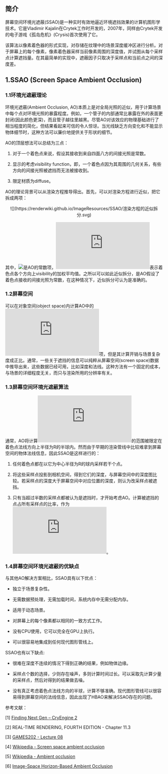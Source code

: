 ## 简介

屏幕空间环境光遮蔽(SSAO)是一种实时有效地逼近环境遮挡效果的计算机图形学技术。它是Vladimir Kajalin在Crytek工作时开发的，2007年，同样由Crytek开发的电子游戏《孤岛危机》(Crysis)首次使用了它。

该算法以像素着色器的形式实现，对存储在纹理中的场景深度缓冲区进行分析。对于屏幕上的每个像素，像素着色器采样当前像素周围的深度值，并试图从每个采样点计算遮挡量。在其最简单的实现中，遮蔽因子只取决于采样点和当前点之间的深度差。

## 1.SSAO (Screen Space Ambient Occlusion)

### 1.1环境光遮蔽理论

环境光遮蔽(Ambient Occlusion, AO)本质上是对全局光照的近似，用于计算场景中每个点对环境光照的暴露程度。例如，一个管子的内部通常比暴露在外的表面更封闭(因此颜色更深)，而且管子越往里越黑。尽管AO对该效应的物理基础进行了相当程度的简化，但结果看起来可信的令人惊讶。当光线缺乏方向变化和不能显示物体细节时，这种方法可以廉价地提供关于形状的细节。

AO的顶层想法可以总结为三点：

1. 对于一个着色点来说，假设其接收到来自四面八方的间接光照是常数。

2. 显示的考虑visibility function，即，一个着色点因为其周围的几何关系，有些方向的间接光照被遮挡而无法被接收到。

3. 限定材质为diffuse。

AO的理论背景可以从渲染方程推导得出。首先，可以对渲染方程进行近似，把它拆成两项：

<div align=center>![](https://renderwiki.github.io/ImageResources/SSAO/渲染方程的近似拆分.svg)</div>

<!-- $$
\begin{aligned}
L_o(p,\omega_o) &= \int_{\Omega^+} L_i(p,\omega_i) f_r(p,\omega_i,\omega_o) V(p,\omega_i) cos\theta_i \, \mathrm{d} \omega_i \\&
\approx \frac{\int_{\Omega^+} V(p, \omega_i) cos\theta_i \, \mathrm{d} \omega_i}{\int_{\Omega^+} cos\theta_i \, \mathrm{d} \omega_i} \cdot \int_{\Omega^+} L_i(p,\omega_i) f_r(p,\omega_i,\omega_o) V(p,\omega_i) cos\theta_i \, \mathrm{d} \omega_i \\&
= \frac{\int_{\Omega^+} V(p, \omega_i) cos\theta_i \, \mathrm{d} \omega_i}{\pi} \cdot L_i(p) \cdot \frac{\rho}{\pi} \cdot \pi \\&
= k_A \cdot L_i(p) \cdot \rho
\end{aligned}
$$ -->

其中，![](http://latex.codecogs.com/svg.latex?L_i(p)%20\cdot%20\rho)是AO的常数项，![](http://latex.codecogs.com/svg.latex?k_A)表示着色点各个方向上visibility的加权平均值。之所以可以如此近似拆分，是AO假设了着色点接收的间接光照为常数，在这种情况下，近似拆分可认为是准确的。

### 1.2屏幕空间

可以在对象空间(object space)内计算AO中的![](http://latex.codecogs.com/svg.latex?k_A)项，但是其计算开销与场景复杂度成正比。通常，一些关于遮挡的信息可以纯粹从屏幕空间(screen space)数据中推导出来，这些数据已经可用，比如深度和法线。这种方法有一个固定的成本，与场景的详细程度无关，而只与渲染所用的分辨率有关。

### 1.3屏幕空间环境光遮蔽算法

通常，AO将计算![](http://latex.codecogs.com/svg.latex?k_A)的范围被限定在着色点法线方向上半径为R的半球内。然而由于早期的渲染管线中比较难拿到屏幕空间的物体法线信息，因此SSAO是这样进行的：

1. 任何着色点都在以它为中心半径为R的球内采样若干个点。

2. 将这些采样点投影到相机空间，得到它们的深度，与屏幕空间中的深度图比较。若采样点的深度大于屏幕空间中对应位置的深度，则认为改采样点被遮挡。

3. 只有当超过半数的采样点都被认为是遮挡时，才开始考虑AO。计算被遮挡的点占所有采样点的比率，作为![](http://latex.codecogs.com/svg.latex?k_A)。

### 1.4屏幕空间环境光遮蔽的优缺点

与其他AO解决方案相比，SSAO具有以下优点：

- 独立于场景复杂性。

- 无需数据预处理，无需加载时间，系统内存中无需分配内存。

- 适用于动态场景。

- 对屏幕上的每个像素都以相同的一致方式工作。

- 没有CPU使用，它可以完全在GPU上执行。

- 可以很容易地集成到任何现代图形管线上。

SSAO也有以下缺点:

- 很难在深度不连续的情况下得到正确的结果，例如物体边缘。

- 采样点个数的选择，少则存在噪声，多则计算时间过长。可以采取先计算少量的采样点，然后对得到的结果做去噪。

- 没有真正考虑着色点法线方向的半球，计算不够准确。现代图形管线可以很容易得到屏幕空间的法线信息，因此出现了HBAO来解决SSAO存在的问题。

参考文献：

[1] [Finding Next Gen – CryEngine 2](https://web.archive.org/web/20090219082501/http://delivery.acm.org/10.1145/1290000/1281671/p97-mittring.pdf?key1=1281671&key2=9942678811&coll=ACM&dl=ACM&CFID=15151515&CFTOKEN=6184618)

[2] REAL-TIME RENDERING, FOURTH EDITION - Chapter 11.3

[3] [GAMES202 - Lecture 08](https://sites.cs.ucsb.edu/~lingqi/teaching/resources/GAMES202_Lecture_08.pdf)

[4] [Wikipedia - Screen space ambient occlusion](https://en.wikipedia.org/wiki/Screen_space_ambient_occlusion)

[5] [Wikipedia - Ambient occlusion](https://en.wikipedia.org/wiki/Ambient_occlusion)

[6] [Image-Space Horizon-Based Ambient Occlusion](http://artis.inrialpes.fr/Membres/Olivier.Hoel/ssao/nVidiaHSAO/2317-abstract.pdf)
